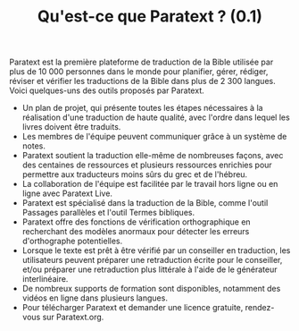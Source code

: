﻿---
title: Qu'est-ce que Paratext ? (0.1)
sidebar_position: 4
---
Paratext est la première plateforme de traduction de la Bible utilisée par plus de 10 000 personnes dans le monde pour planifier, gérer, rédiger, réviser et vérifier les traductions de la Bible dans plus de 2 300 langues. Voici quelques-uns des outils proposés par Paratext.

- Un plan de projet, qui présente toutes les étapes nécessaires à la réalisation d'une traduction de haute qualité, avec l'ordre dans lequel les livres doivent être traduits.
- Les membres de l'équipe peuvent communiquer grâce à un système de notes.
- Paratext soutient la traduction elle-même de nombreuses façons, avec des centaines de ressources et plusieurs ressources enrichies pour permettre aux traducteurs moins sûrs du grec et de l'hébreu.
- La collaboration de l'équipe est facilitée par le travail hors ligne ou en ligne avec Paratext Live.
- Paratext est spécialisé dans la traduction de la Bible, comme l'outil Passages parallèles et l'outil Termes bibliques.
- Paratext offre des fonctions de vérification orthographique en recherchant des modèles anormaux pour détecter les erreurs d'orthographe potentielles.
- Lorsque le texte est prêt à être vérifié par un conseiller en traduction, les utilisateurs peuvent préparer une retraduction écrite pour le conseiller, et/ou préparer une retraduction plus littérale à l'aide de le générateur interlinéaire.
- De nombreux supports de formation sont disponibles, notamment des vidéos en ligne dans plusieurs langues.
- Pour télécharger Paratext et demander une licence gratuite, rendez-vous sur Paratext.org.
